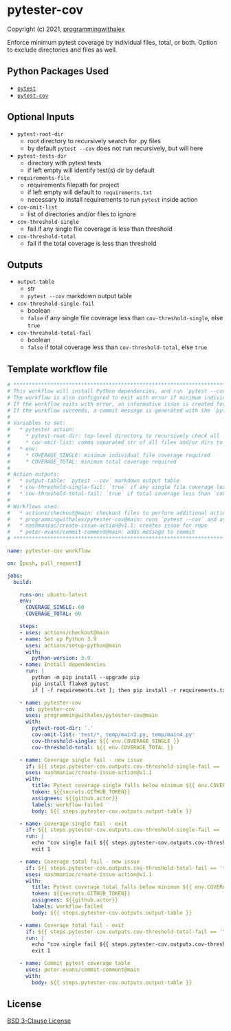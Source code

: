 # pytester-cov

Copyright (c) 2021, [programmingwithalex](https://github.com/programmingwithalex)

Enforce minimum pytest coverage by individual files, total, or both. Option to exclude directories and files as well.

## Python Packages Used

- [`pytest`](https://pypi.org/project/pytest/)
- [`pytest-cov`](https://pypi.org/project/pytest-cov/)

## Optional Inputs

- `pytest-root-dir`
  - root directory to recursively search for .py files
  - by default `pytest --cov` does not run recursively, but will here
- `pytest-tests-dir`
  - directory with pytest tests
  - if left empty will identify test(s) dir by default
- `requirements-file`
  - requirements filepath for project
  - if left empty will default to `requirements.txt`
  - necessary to install requirements to run `pytest` inside action
- `cov-omit-list`
  - list of directories and/or files to ignore
- `cov-threshold-single`
  - fail if any single file coverage is less than threshold
- `cov-threshold-total`
  - fail if the total coverage is less than threshold

## Outputs

- `output-table`
  - str
  - `pytest --cov` markdown output table
- `cov-threshold-single-fail`
  - boolean
  - `false` if any single file coverage less than `cov-threshold-single`, else `true`
- `cov-threshold-total-fail`
  - boolean
  - `false` if total coverage less than `cov-threshold-total`, else `true`

## Template workflow file

```yaml
# **************************************************************************************************************** #
# This workflow will install Python dependencies, and run `pytest --cov` on all files recursively from the `pytest-root-dir`
# The workflow is also configured to exit with error if minimum individual file or total pytest coverage minimum not met
# If the workflow exits with error, an informative issue is created for the repo alerting the user
# If the workflow succeeds, a commit message is generated with the `pytest --cov` markdown table
#
# Variables to set:
#   * pytester action:
#     * pytest-root-dir: top-level directory to recursively check all .py files for `pytest --cov`
#     * cov-omit-list: comma separated str of all files and/or dirs to ignore
#   * env:
#     * COVERAGE_SINGLE: minimum individual file coverage required
#     * COVERAGE_TOTAL: minimum total coverage required
#
# Action outputs:
#   * output-table: `pytest --cov` markdown output table
#   * cov-threshold-single-fail: `true` if any single file coverage less than `cov-threshold-single`, else `false`
#   * cov-threshold-total-fail: `true` if total coverage less than `cov-threshold-total`, else `false`
#
# Workflows used:
#   * actions/checkout@main: checkout files to perform additional actions on
#   * programmingwithalex/pytester-cov@main: runs `pytest --cov` and associated functions
#   * nashmaniac/create-issue-action@v1.1: creates issue for repo
#   * peter-evans/commit-comment@main: adds message to commit
# **************************************************************************************************************** #

name: pytester-cov workflow

on: [push, pull_request]

jobs:
  build:

    runs-on: ubuntu-latest
    env:
      COVERAGE_SINGLE: 60
      COVERAGE_TOTAL: 60

    steps:
    - uses: actions/checkout@main
    - name: Set up Python 3.9
      uses: actions/setup-python@main
      with:
        python-version: 3.9
    - name: Install dependencies
      run: |
        python -m pip install --upgrade pip
        pip install flake8 pytest
        if [ -f requirements.txt ]; then pip install -r requirements.txt; fi

    - name: pytester-cov
      id: pytester-cov
      uses: programmingwithalex/pytester-cov@main
      with:
        pytest-root-dir: '.'
        cov-omit-list: 'test/*, temp/main3.py, temp/main4.py'
        cov-threshold-single: ${{ env.COVERAGE_SINGLE }}
        cov-threshold-total: ${{ env.COVERAGE_TOTAL }}

    - name: Coverage single fail - new issue
      if: ${{ steps.pytester-cov.outputs.cov-threshold-single-fail == 'true' }}
      uses: nashmaniac/create-issue-action@v1.1
      with:
        title: Pytest coverage single falls below minimum ${{ env.COVERAGE_SINGLE }}
        token: ${{secrets.GITHUB_TOKEN}}
        assignees: ${{github.actor}}
        labels: workflow-failed
        body: ${{ steps.pytester-cov.outputs.output-table }}

    - name: Coverage single fail - exit
      if: ${{ steps.pytester-cov.outputs.cov-threshold-single-fail == 'true' }}
      run: |
        echo "cov single fail ${{ steps.pytester-cov.outputs.cov-threshold-single-fail }}"
        exit 1

    - name: Coverage total fail - new issue
      if: ${{ steps.pytester-cov.outputs.cov-threshold-total-fail == 'true' }}
      uses: nashmaniac/create-issue-action@v1.1
      with:
        title: Pytest coverage total falls below minimum ${{ env.COVERAGE_TOTAL }}
        token: ${{secrets.GITHUB_TOKEN}}
        assignees: ${{github.actor}}
        labels: workflow-failed
        body: ${{ steps.pytester-cov.outputs.output-table }}

    - name: Coverage total fail - exit
      if: ${{ steps.pytester-cov.outputs.cov-threshold-total-fail == 'true' }}
      run: |
        echo "cov single fail ${{ steps.pytester-cov.outputs.cov-threshold-total-fail }}"
        exit 1

    - name: Commit pytest coverage table
      uses: peter-evans/commit-comment@main
      with:
        body: ${{ steps.pytester-cov.outputs.output-table }}
```

## License

[BSD 3-Clause License](https://github.com/programmingwithalex/pytester-cov/blob/main/LICENSE)
